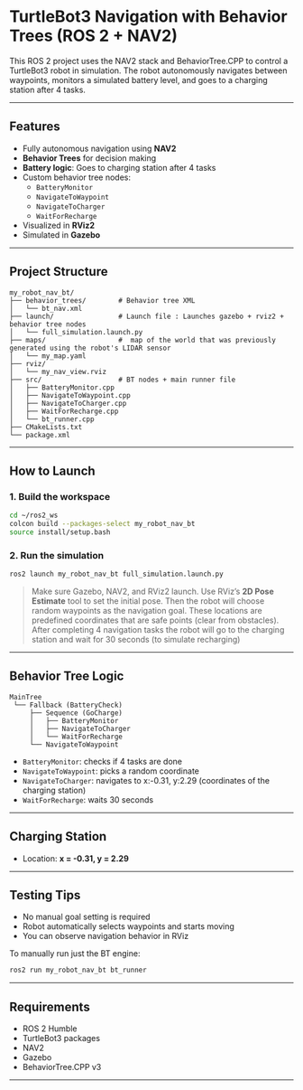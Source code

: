 # TurtleBot3 Navigation with Behavior Trees (ROS 2 + NAV2)

This ROS 2 project uses the NAV2 stack and BehaviorTree.CPP to control a TurtleBot3 robot in simulation. The robot autonomously navigates between waypoints, monitors a simulated battery level, and goes to a charging station after 4 tasks.

---

## Features

- Fully autonomous navigation using **NAV2**
- **Behavior Trees** for decision making
- **Battery logic**: Goes to charging station after 4 tasks
- Custom behavior tree nodes:
  - `BatteryMonitor`
  - `NavigateToWaypoint`
  - `NavigateToCharger`
  - `WaitForRecharge`
- Visualized in **RViz2**
- Simulated in **Gazebo**

---

##  Project Structure

```
my_robot_nav_bt/
├── behavior_trees/        # Behavior tree XML
│   └── bt_nav.xml
├── launch/                # Launch file : Launches gazebo + rviz2 + behavior tree nodes
│   └── full_simulation.launch.py
├── maps/                  #  map of the world that was previously generated using the robot's LIDAR sensor
│   └── my_map.yaml
├── rviz/                  
│   └── my_nav_view.rviz
├── src/                   # BT nodes + main runner file
│   ├── BatteryMonitor.cpp
│   ├── NavigateToWaypoint.cpp
│   ├── NavigateToCharger.cpp
│   ├── WaitForRecharge.cpp
│   └── bt_runner.cpp
├── CMakeLists.txt
└── package.xml
```

---

## How to Launch

### 1. Build the workspace

```bash
cd ~/ros2_ws
colcon build --packages-select my_robot_nav_bt
source install/setup.bash
```

### 2. Run the simulation

```bash
ros2 launch my_robot_nav_bt full_simulation.launch.py
```

> Make sure Gazebo, NAV2, and RViz2 launch. Use RViz’s **2D Pose Estimate** tool to set the initial pose. Then the robot will choose random waypoints as the navigation goal. These locations are predefined coordinates that are safe points (clear from obstacles). After completing 4 navigation tasks the robot will go to the charging station and wait for 30 seconds (to simulate recharging)

---

## Behavior Tree Logic

```plaintext
MainTree
 └── Fallback (BatteryCheck)
     ├── Sequence (GoCharge)
     │   ├── BatteryMonitor
     │   ├── NavigateToCharger
     │   └── WaitForRecharge
     └── NavigateToWaypoint
```

- `BatteryMonitor`: checks if 4 tasks are done
- `NavigateToWaypoint`: picks a random coordinate
- `NavigateToCharger`: navigates to x:-0.31, y:2.29 (coordinates of the charging station)
- `WaitForRecharge`: waits 30 seconds

---

## Charging Station

- Location: **x = -0.31, y = 2.29**

---

## Testing Tips

- No manual goal setting is required
- Robot automatically selects waypoints and starts moving
- You can observe navigation behavior in RViz

To manually run just the BT engine:

```bash
ros2 run my_robot_nav_bt bt_runner
```

---

## Requirements

- ROS 2 Humble
- TurtleBot3 packages
- NAV2
- Gazebo
- BehaviorTree.CPP v3

---



